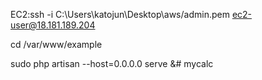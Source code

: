 EC2:ssh -i C:\Users\katojun\Desktop\aws/admin.pem ec2-user@18.181.189.204

cd /var/www/example

sudo php artisan --host=0.0.0.0 serve &#   m y c a l c  
 